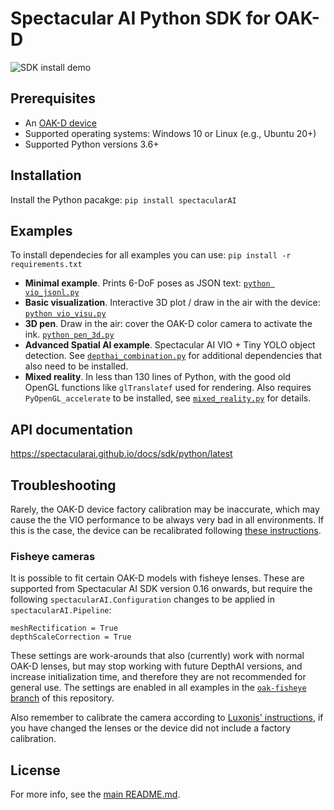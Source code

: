 # Spectacular AI Python SDK for OAK-D

![SDK install demo](https://spectacularai.github.io/docs/gif/pip-install.gif)

## Prerequisites

 * An [OAK-D device](https://store.opencv.ai/products/oak-d)
 * Supported operating systems: Windows 10 or Linux (e.g., Ubuntu 20+)
 * Supported Python versions 3.6+

## Installation

Install the Python pacakge: `pip install spectacularAI`

## Examples

To install dependecies for all examples you can use: `pip install -r requirements.txt `

 * **Minimal example**. Prints 6-DoF poses as JSON text: [`python vio_jsonl.py`](vio_jsonl.py)
 * **Basic visualization**. Interactive 3D plot / draw in the air with the device: [`python vio_visu.py`](vio_visu.py)
 * **3D pen**. Draw in the air: cover the OAK-D color camera to activate the ink. [`python pen_3d.py`](pen_3d.py)
 * **Advanced Spatial AI example**. Spectacular AI VIO + Tiny YOLO object detection.
    See [`depthai_combination.py`](depthai_combination.py) for additional dependencies that also need to be installed.
 * **Mixed reality**. In less than 130 lines of Python, with the good old OpenGL functions like `glTranslatef` used for rendering.
    Also requires `PyOpenGL_accelerate` to be installed, see [`mixed_reality.py`](mixed_reality.py) for details.

## API documentation

https://spectacularai.github.io/docs/sdk/python/latest

## Troubleshooting

Rarely, the OAK-D device factory calibration may be inaccurate, which may cause the the VIO performance to be always very bad in all environments. If this is the case, the device can be recalibrated following [these instructions](https://docs.luxonis.com/en/latest/pages/calibration/).

### Fisheye cameras

It is possible to fit certain OAK-D models with fisheye lenses. These are supported from Spectacular AI SDK version 0.16 onwards, but require the following `spectacularAI.Configuration` changes to be applied in `spectacularAI.Pipeline`:
```
meshRectification = True
depthScaleCorrection = True
```
These settings are work-arounds that also (currently) work with normal OAK-D lenses, but may stop working with future DepthAI versions, and increase initialization time, and therefore they are not recommended for general use. The settings are enabled in all examples in the [`oak-fisheye` branch](https://github.com/SpectacularAI/sdk-examples/tree/oak-fisheye) of this repository.

Also remember to calibrate the camera according to [Luxonis' instructions](https://docs.luxonis.com/en/latest/pages/calibration/), if you have changed the lenses or the device did not include a factory calibration.

## License

For more info, see the [main README.md](../../README.md).
